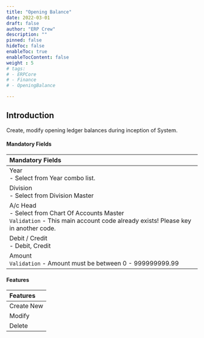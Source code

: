 ```yaml
---
title: "Opening Balance"
date: 2022-03-01
draft: false
author: "ERP Crew"
description: ""
pinned: false
hideToc: false
enableToc: true
enableTocContent: false
weight : 5
# tags: 
# - ERPCore 
# - Finance
# - OpeningBalance

---
```


## Introduction

Create, modify opening ledger balances during inception of System.

#### Mandatory Fields

|Mandatory Fields|  
  |:------|
  | Year <br> - Select from Year combo list.
  | Division <br> - Select from Division Master
  | A/c Head  <br> - Select from Chart Of Accounts Master <br> `Validation` - This main account code already exists! Please key in another code.
  | Debit / Credit <br> - Debit, Credit 
  | Amount <br> `Validation` - Amount must be between 0 - 999999999.99


#### Features

|Features|   
  |:------|
  | Create New
  | Modify
  | Delete    